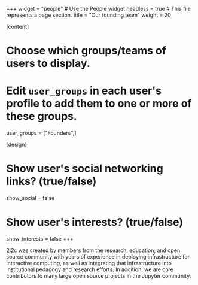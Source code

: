 +++
widget = "people"  # Use the People widget
headless = true  # This file represents a page section.
title = "Our founding team"
weight = 20

[content]
  # Choose which groups/teams of users to display.
  #   Edit `user_groups` in each user's profile to add them to one or more of these groups.
  user_groups = ["Founders",]

[design]
  # Show user's social networking links? (true/false)
  show_social = false

  # Show user's interests? (true/false)
  show_interests = false
+++

2i2c was created by members from the research, education, and open source community
with years of experience in deploying infrastructure for interactive computing, as
well as integrating that infrastructure into institutional pedagogy and research
efforts. In addition, we are core contributors to many large open source projects
in the Jupyter community.
